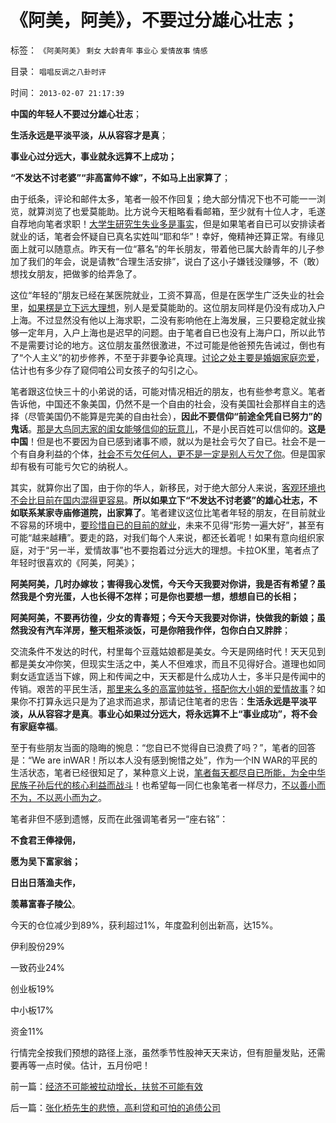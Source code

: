 # 《阿美，阿美》，不要过分雄心壮志；

标签： `《阿美阿美》` `剩女` `大龄青年` `事业心` `爱情故事` `情感` 

目录： `唱唱反调之八卦时评`

时间： `2013-02-07 21:17:39`

**中国的年轻人不要过分雄心壮志**；

**生活永远是平淡平淡，从从容容才是真**；

**事业心过分远大，事业就永远算不上成功；**

**“不发达不讨老婆”“非高富帅不嫁”，不如马上出家算了**；

由于纸条，评论和邮件太多，笔者一般不作回复；绝大部分情况下也不可能一一浏览，就算浏览了也爱莫能助。比方说今天粗略看看邮箱，至少就有十位人才，毛遂自荐地向笔者求职！[大学生研究生失业多是事实](../../../2009/11/6/炒股维持着中国社会的稳定.md)，但是如果笔者自已可以安排读者就业的话，笔者会怀疑自已真名实姓叫“耶和华”！幸好，俺精神还算正常。有缘见面上就可以随意点。昨天有一位“慕名”的年长朋友，带着他已属大龄青年的儿子参加了我们的年会，说是请教“合理生活安排”，说白了这小子嫌钱没赚够，不（敢）想找女朋友，把做爹的给弄急了。

这位“年轻的”朋友已经在某医院就业，工资不算高，但是在医学生广泛失业的社会里，[如果楞是立下远大理想](http://darthvad.blog.163.com/blog/static/5339947020106149313867/)，别人是爱莫能助的。这位朋友同样是仍没有成功入户上海。不过显然没有他以上海求职，二没有影响他在上海发展，三只要稳定就业挨够一定年月，入户上海也是迟早的问题。由于笔者自已也没有上海户口，所以此节不是需要讨论的地方。这位朋友虽然很激进，不过可能是他爸预先告诫过，倒也有了“个人主义”的初步修养，不至于非要争论真理。[讨论之处主要是婚姻家庭恋爱](../../../2012/12/10/进化论解读家庭现象：婚姻，婚姻，聘礼，女权，剩女和家庭暴力.md)，估计也有多少存了窥伺咱公司女孩子的勾引之心。

笔者跟这位快三十的小弟说的话，可能对情况相近的朋友，也有些参考意义。笔者告诉他，中国还不象美国，仍然不是一个自由的社会，没有美国社会那样自主的选择（尽管美国仍不能算是完美的自由社会），**因此不要信仰“前途全凭自已努力”的鬼话**。[那是大鸟同志家的闺女能够信仰的玩意儿](../../../2013/1/30/王菲老公,让毛左打了？.md)，不是小民百姓可以信仰的。**这是中国**！但是也不要因为自已感到诸事不顺，就以为是社会亏欠了自已。社会不是一个有自身利益的个体，[社会不亏欠任何人，更不是一定是别人亏欠了你](../../../2013/1/15/苏杭现象解答京沪广和二三线城乡房价的背离.md)。但是国家却有极有可能亏欠它的纳税人。

其实，就算你出了国，由于你的华人，新移民，对于绝大部分人来说，[客观环境也不会比目前在国内混得更容易](../../../2009/11/5/出国也难避全球华人失业无保障浪潮的天罗地网.md)。**所以如果立下“不发达不讨老婆”的雄心壮志，不如联系某家寺庙修道院，出家算了**。笔者建议这位比笔者年轻的朋友，在目前就业不容易的环境中，[要珍惜自已的目前的就业](../../../2007/12/27/坚持价值投资，珍惜你的现职工作.md)，未来不见得“形势一遍大好”，甚至有可能“越来越糟”。要走的路，对我们每个人来说，都还长着呢！如果有意向组织家庭，对于“另一半，爱情故事”也不要抱着过分远大的理想。卡拉OK里，笔者点了年轻时很喜欢的《阿美，阿美》；

**阿美阿美，几时办嫁妆；害得我心发慌，今天今天我要对你讲，我是否有希望？虽然我是个穷光蛋，人也长得不怎样；可是你也要想一想，想想自已的长相；**

**阿美阿美，不要再彷徨，少女的青春短；今天今天我要对你讲，快做我的新娘；虽然我没有汽车洋房，整天粗茶淡饭，可是你陪我作伴，包你白白又胖胖**；

交流条件不发达的时代，村里每个豆蔻姑娘都是美女。今天是网络时代！天天见到都是美女冲你笑，但现实生活之中，美人不但难求，而且不见得好合。道理也如同剩女适宜适当下嫁，网上和传闻之中，天天都是什么成功人士，多半只是传闻中的传销。艰苦的平民生活，[那里来么多的高富帅姑爷，搭配你大小姐的爱情故事](../../../2012/12/7/公有制社会靠“统一思想，有信仰”固化等级秩序.md)？如果你不打算永远只是为了追求而追求，那请记住笔者的忠告：**生活永远是平淡平淡，从从容容才是真**。**事业心如果过分远大，将永远算不上“事业成功”，将不会有家庭幸福**。

至于有些朋友当面的隐晦的惋息：“您自已不觉得自已浪费了吗？”，笔者的回答是：“We are inWAR！所以本人没有感到惋惜之处”，作为一个IN WAR的平民的生活状态，笔者已经很知足了，某种意义上说，[笔者每天都尽自已所能，为全中华民族子孙后代的核心利益而战斗](../../../2010/3/13/民主启蒙是轻松愉快的生活消闲.md)！也希望每一同仁也象笔者一样尽力，[不以善小而不为，不以恶小而为之](../../../2009/7/9/勿因善小而不为，勿因恶小而为之.md)。

笔者非但不感到遗憾，反而在此强调笔者另一“座右铭”：

**不食君王俸禄佣，**

**愿为吴下富家翁；**

**日出日落渔夫作，**

**羡幕富春子陵公**。

今天的仓位减少到89%，获利超过1%，年度盈利创出新高，达15%。

伊利股份29%

一致药业24%

创业板19%

中小板17%

资金11%

行情完全按我们预想的路径上涨，虽然季节性股神天天来访，但有胆量发贴，还需要再等一点时侯。估计，五月份吧！



前一篇：[经济不可能被拉动增长，扶贫不可能有效](../../../2013/2/7/经济不可能被拉动增长，扶贫不可能有效.md)

后一篇：[张化桥先生的悲愤，高利贷和可怕的追债公司](../../../2013/2/8/张化桥先生的悲愤，高利贷和可怕的追债公司.md)